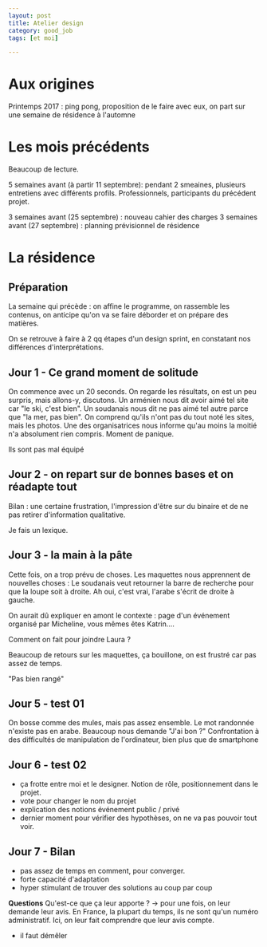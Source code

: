```yaml
---
layout: post
title: Atelier design
category: good_job
tags: [et moi]

---
```




<!--more-->

# Aux origines

Printemps 2017 : ping pong, proposition de le faire avec eux, on part sur une semaine de résidence à l'automne

# Les mois précédents

Beaucoup de lecture.

5 semaines avant (à partir 11 septembre): pendant 2 smeaines, plusieurs entretiens avec différents profils. Professionnels, participants du précédent projet.

3 semaines avant (25 septembre) : nouveau cahier des charges
3 semaines avant (27 septembre) : planning prévisionnel de résidence


# La résidence

## Préparation

La semaine qui précède : on affine le programme, on rassemble les contenus, on anticipe qu'on va se faire déborder et on prépare des matières.

On se retrouve à faire à 2 qq étapes d'un design sprint, en constatant nos différences d'interprétations.

## Jour 1 - Ce grand moment de solitude

On commence avec un 20 seconds.
On regarde les résultats, on est un peu surpris, mais allons-y, discutons. Un arménien nous dit avoir aimé tel site car "le ski, c'est bien". Un soudanais nous dit ne pas aimé tel autre parce que "la mer, pas bien". On comprend qu'ils n'ont pas du tout noté les sites, mais les photos.
Une des organisatrices nous informe qu'au moins la moitié n'a absolument rien compris. Moment de panique.

Ils sont pas mal équipé

## Jour 2 - on repart sur de bonnes bases et on réadapte tout

Bilan : une certaine frustration, l'impression d'être sur du binaire et de ne pas retirer d'information qualitative.

Je fais un lexique.

## Jour 3 - la main à la pâte

Cette fois, on a trop prévu de choses.
Les maquettes nous apprennent de nouvelles choses :
Le soudanais veut retourner la barre de recherche pour que la loupe soit à droite. Ah oui, c'est vrai, l'arabe s'écrit de droite à gauche.

On aurait dû expliquer en amont le contexte : page d'un événement organisé par Micheline, vous mêmes êtes Katrin....

Comment on fait pour joindre Laura ?

Beaucoup de retours sur les maquettes, ça bouillone, on est frustré car pas assez de temps.

"Pas bien rangé"

## Jour 5 - test 01

On bosse comme des mules, mais pas assez ensemble.
Le mot randonnée n'existe pas en arabe.
Beaucoup nous demande "J'ai bon ?"
Confrontation à des difficultés de manipulation de l'ordinateur, bien plus que de smartphone


## Jour 6 - test 02

- ça frotte entre moi et le designer. Notion de rôle, positionnement dans le projet.
- vote pour changer le nom du projet
- explication des notions événement public / privé
- dernier moment pour vérifier des hypothèses, on ne va pas pouvoir tout voir.


## Jour 7 - Bilan

- pas assez de temps en comment, pour converger.
- forte capacité d'adaptation
- hyper stimulant de trouver des solutions au coup par coup


**Questions**
Qu'est-ce que ça leur apporte ?  -> pour une fois, on leur demande leur avis. En France, la plupart du temps, ils ne sont qu'un numéro administratif. Ici, on leur fait comprendre que leur avis compte.



- il faut démêler
